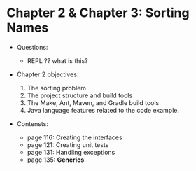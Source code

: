 # Chapter 2 & Chapter 3: Sorting Names
- Questions:
    - REPL ?? what is this?

- Chapter 2 objectives:
    1. The sorting problem
    2. The project structure and build tools
    3. The Make, Ant, Maven, and Gradle build tools
    4. Java language features related to the code example.  

- Contensts:
    - page 116: Creating the interfaces
    - page 121: Creating unit tests
    - page 131: Handling exceptions
    - page 135: **Generics**